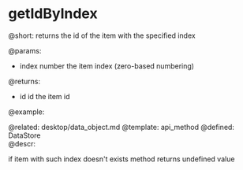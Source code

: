 getIdByIndex
=============


@short:
returns the id of the item with the specified index

@params:
- index		number		the item index (zero-based numbering)


@returns:
- id  id  the item id

@example:

@related:
	desktop/data_object.md
@template:	api_method
@defined:	DataStore	
@descr:


if item with such index doesn't exists method returns undefined value